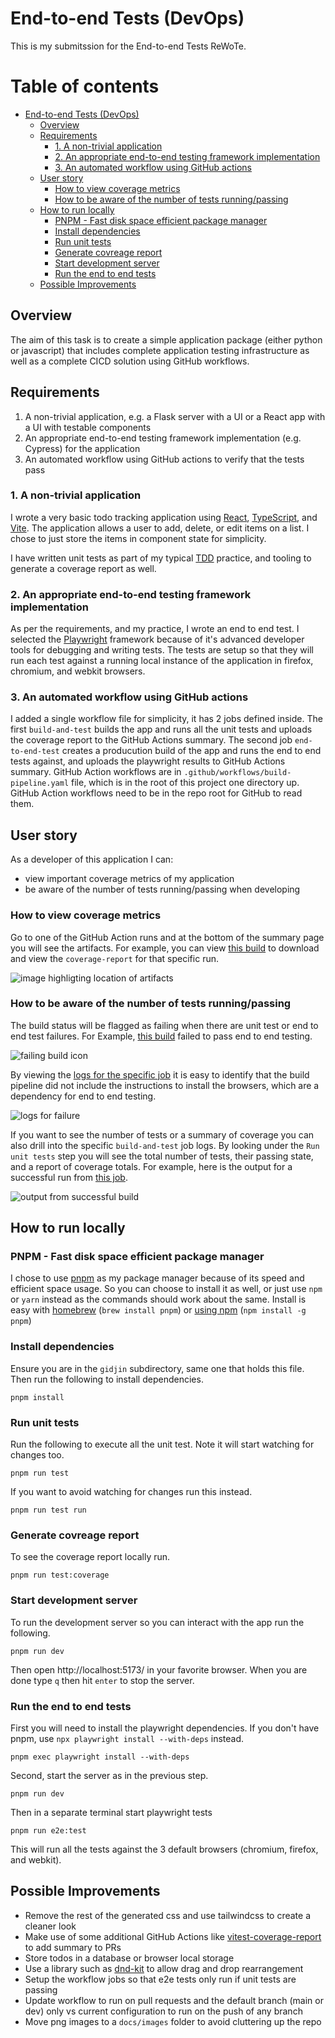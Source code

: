 # End-to-end Tests (DevOps)

This is my submitssion for the End-to-end Tests ReWoTe.

# Table of contents
- [End-to-end Tests (DevOps)](#end-to-end-tests-(devops))
  - [Overview](#overview)
  - [Requirements](#requirements)
    - [1. A non-trivial application](#1.-a-non-trivial-application)
    - [2. An appropriate end-to-end testing framework implementation](#2.-an-appropriate-end-to-end-testing-framework-implementation)
    - [3. An automated workflow using GitHub actions](#3.-an-automated-workflow-using-github-actions)
  - [User story](#user-story)
    - [How to view coverage metrics](#how-to-view-coverage-metrics)
    - [How to be aware of the number of tests running/passing](#how-to-be-aware-of-the-number-of-tests-running/passing)
  - [How to run locally](#how-to-run-locally)
    - [PNPM - Fast disk space efficient package manager](#pnpm---fast-disk-space-efficient-package-manager)
    - [Install dependencies](#install-dependencies)
    - [Run unit tests](#run-unit-tests)
    - [Generate covreage report](#generate-covreage-report)
    - [Start development server](#start-development-server)
    - [Run the end to end tests](#run-the-end-to-end-tests)
  - [Possible Improvements](#possible-improvements)

## Overview

The aim of this task is to create a simple application package (either python or javascript) that includes
complete application testing infrastructure as well as a complete CICD solution using GitHub workflows.

## Requirements

1. A non-trivial application, e.g. a Flask server with a UI or a React app with a UI with testable components
2. An appropriate end-to-end testing framework implementation (e.g. Cypress) for the application
3. An automated workflow using GitHub actions to verify that the tests pass

### 1. A non-trivial application

I wrote a very basic todo tracking application using [React](https://react.dev/), [TypeScript](https://www.typescriptlang.org/),
and [Vite](https://vitejs.dev/). The application allows a user to add, delete, or edit items on a list.
I chose to just store the items in component state for simplicity.

I have written unit tests as part of my typical [TDD](https://en.wikipedia.org/wiki/Test-driven_development) practice,
and tooling to generate a coverage report as well.

### 2. An appropriate end-to-end testing framework implementation

As per the requirements, and my practice, I wrote an end to end test. I selected the [Playwright](https://playwright.dev/)
framework because of it's advanced developer tools for debugging and writing tests. The tests are setup so that they will
run each test against a running local instance of the application in firefox, chromium, and webkit browsers.


### 3. An automated workflow using GitHub actions

I added a single workflow file for simplicity, it has 2 jobs defined inside. The first `build-and-test` builds the app and
runs all the unit tests and uploads the coverage report to the GitHub Actions summary. The second job `end-to-end-test`
creates a producution build of the app and runs the end to end tests against, and uploads the playwright results to
GitHub Actions summary. GitHub Action workflows are in `.github/workflows/build-pipeline.yaml` file, which is in the
root of this project one directory up. GitHub Action workflows need to be in the repo root for GitHub to read them.

## User story

As a developer of this application I can:

- view important coverage metrics of my application
- be aware of the number of tests running/passing when developing

### How to view coverage metrics

Go to one of the GitHub Action runs and at the bottom of the summary page you will see the artifacts. For example, you
can view [this build](https://github.com/gidjin/rewotes/actions/runs/7856922571) to download and view the `coverage-report`
for that specific run.

![image highligting location of artifacts](artifact_location.png)

### How to be aware of the number of tests running/passing

The build status will be flagged as failing when there are unit test or end to end test failures. For Example, [this build](https://github.com/gidjin/rewotes/actions/runs/7856897480)
failed to pass end to end testing.

![failing build icon](failed_build.png)

By viewing the [logs for the specific job](https://github.com/gidjin/rewotes/actions/runs/7856897480/job/21440157011)
it is easy to identify that the build pipeline did not include the instructions to install the browsers, which are a dependency
for end to end testing.

![logs for failure](playwright_error.png)

If you want to see the number of tests or a summary of coverage you can also drill into the specific `build-and-test` job logs.
By looking under the `Run unit tests` step you will see the total number of tests, their passing state, and a report of coverage totals.
For example, here is the output for a successful run from [this job](https://github.com/gidjin/rewotes/actions/runs/7856922571/job/21440208872).

![output from successful build](example_successful_unit_run.png)

## How to run locally

### PNPM - Fast disk space efficient package manager

I chose to use [pnpm](https://pnpm.io/) as my package manager because of its speed and efficient space usage. So you can choose to install it
as well, or just use `npm` or `yarn` instead as the commands should work about the same. Install is easy with [homebrew](https://pnpm.io/installation#using-homebrew)
(`brew install pnpm`) or [using npm](https://pnpm.io/installation#using-npm) (`npm install -g pnpm`)

### Install dependencies

Ensure you are in the `gidjin` subdirectory, same one that holds this file. Then run the following to install dependencies.

```shell
pnpm install
```

### Run unit tests

Run the following to execute all the unit test. Note it will start watching for changes too.
```shell
pnpm run test
```

If you want to avoid watching for changes run this instead.
```shell
pnpm run test run
```

### Generate covreage report

To see the coverage report locally run.
```shell
pnpm run test:coverage
```

### Start development server

To run the development server so you can interact with the app run the following.

```shell
pnpm run dev
```

Then open http://localhost:5173/ in your favorite browser. When you are done type `q` then hit `enter` to stop the server.

### Run the end to end tests

First you will need to install the playwright dependencies. If you don't have pnpm, use `npx playwright install --with-deps` instead.

```shell
pnpm exec playwright install --with-deps
```

Second, start the server as in the previous step.

```shell
pnpm run dev
```

Then in a separate terminal start playwright tests

```shell
pnpm run e2e:test
```

This will run all the tests against the 3 default browsers (chromium, firefox, and webkit).

## Possible Improvements

- Remove the rest of the generated css and use tailwindcss to create a cleaner look
- Make use of some additional GitHub Actions like [vitest-coverage-report](https://github.com/marketplace/actions/vitest-coverage-report) to add summary to PRs
- Store todos in a database or browser local storage
- Use a library such as [dnd-kit](https://dndkit.com/) to allow drag and drop rearrangement
- Setup the workflow jobs so that e2e tests only run if unit tests are passing
- Update workflow to run on pull requests and the default branch (main or dev) only vs current configuration to run on the push of any branch
- Move png images to a `docs/images` folder to avoid cluttering up the repo
